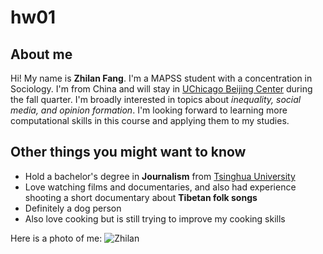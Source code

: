 # hw01

## **About me**
Hi! My name is **Zhilan Fang**. I'm a MAPSS student with a concentration in Sociology. I'm from China and will stay in [UChicago Beijing Center](https://www.uchicago.cn/) during the fall quarter. I'm broadly interested in topics about *inequality, social media, and opinion formation*. I'm looking forward to learning more computational skills in this course and applying them to my studies.

## **Other things you might want to know**
* Hold a bachelor's degree in **Journalism** from [Tsinghua University](https://www.tsinghua.edu.cn/en/index.htm)
* Love watching films and documentaries, and also had experience shooting a short documentary about **Tibetan folk songs**
* Definitely a dog person
* Also love cooking but is still trying to improve my cooking skills

Here is a photo of me:
![Zhilan](https://github.com/zlfang97/hw01/blob/master/profile.jpg)